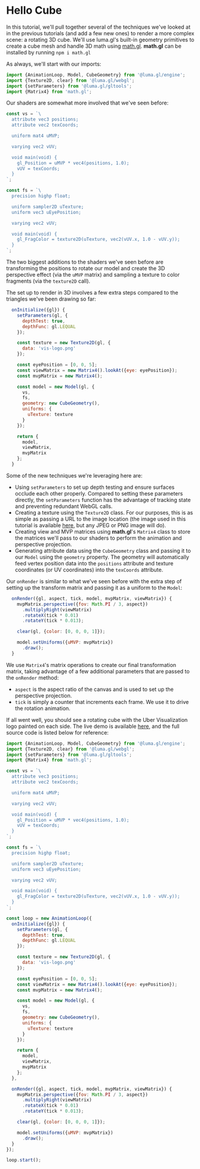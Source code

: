 # Hello Cube

In this tutorial, we'll pull together several of the techniques we've looked at in the previous tutorials (and add a few new ones) to render a more complex scene: a rotating 3D cube. We'll use luma.gl's built-in geometry primitives to create a cube mesh and handle 3D math using [math.gl](https://math.gl/). **math.gl** can be installed by running `npm i math.gl`

As always, we'll start with our imports:

```js
import {AnimationLoop, Model, CubeGeometry} from '@luma.gl/engine';
import {Texture2D, clear} from '@luma.gl/webgl';
import {setParameters} from '@luma.gl/gltools';
import {Matrix4} from 'math.gl';
```

Our shaders are somewhat more involved that we've seen before:
```js
const vs = `\
  attribute vec3 positions;
  attribute vec2 texCoords;

  uniform mat4 uMVP;

  varying vec2 vUV;

  void main(void) {
    gl_Position = uMVP * vec4(positions, 1.0);
    vUV = texCoords;
  }
`;

const fs = `\
  precision highp float;

  uniform sampler2D uTexture;
  uniform vec3 uEyePosition;

  varying vec2 vUV;

  void main(void) {
    gl_FragColor = texture2D(uTexture, vec2(vUV.x, 1.0 - vUV.y));
  }
`;
```
The two biggest additions to the shaders we've seen before are transforming the positions to rotate our model and create the 3D perspective effect (via the `uMVP` matrix) and sampling a texture to color fragments (via the `texture2D` call).


The set up to render in 3D involves a few extra steps compared to the triangles we've been drawing so far:
```js
  onInitialize({gl}) {
    setParameters(gl, {
      depthTest: true,
      depthFunc: gl.LEQUAL
    });

    const texture = new Texture2D(gl, {
      data: 'vis-logo.png'
    });

    const eyePosition = [0, 0, 5];
    const viewMatrix = new Matrix4().lookAt({eye: eyePosition});
    const mvpMatrix = new Matrix4();

    const model = new Model(gl, {
      vs,
      fs,
      geometry: new CubeGeometry(),
      uniforms: {
        uTexture: texture
      }
    });

    return {
      model,
      viewMatrix,
      mvpMatrix
    };
  }
```
Some of the new techniques we're leveraging here are:
- Using `setParameters` to set up depth testing and ensure surfaces occlude each other properly. Compared to setting these parameters directly, the `setParameters` function has the advantage of tracking state and preventing redundant WebGL calls.
- Creating a texture using the `Texture2D` class. For our purposes, this is as simple as passing a URL to the image location (the image used in this tutorial is available [here](https://github.com/uber/luma.gl/tree/8.0-release/examples/api/cubemap/vis-logo.png), but any JPEG or PNG image will do).
- Creating view and MVP matrices using **math.gl**'s `Matrix4` class to store the matrices we'll pass to our shaders to perform the animation and perspective projection.
- Generating attribute data using the `CubeGeometry` class and passing it to our `Model` using the `geometry` property. The geometry will automatically feed vertex position data into the `positions` attribute and texture coordinates (or UV coordinates) into the `texCoords` attribute.


Our `onRender` is similar to what we've seen before with the extra step of setting up the transform matrix and passing it as a uniform to the `Model`:
```js
  onRender({gl, aspect, tick, model, mvpMatrix, viewMatrix}) {
    mvpMatrix.perspective({fov: Math.PI / 3, aspect})
      .multiplyRight(viewMatrix)
      .rotateX(tick * 0.01)
      .rotateY(tick * 0.013);

    clear(gl, {color: [0, 0, 0, 1]});

    model.setUniforms({uMVP: mvpMatrix})
      .draw();
  }
```
We use `Matrix4`'s matrix operations to create our final transformation matrix, taking advantage of a few additional parameters that are passed to the `onRender` method:
- `aspect` is the aspect ratio of the canvas and is used to set up the perspective projection.
- `tick` is simply a counter that increments each frame. We use it to drive the rotation animation.

If all went well, you should see a rotating cube with the Uber Visualization logo painted on each side. The live demo is available [here](/examples/getting-started/hello-cube), and the full source code is listed below for reference:
```js
import {AnimationLoop, Model, CubeGeometry} from '@luma.gl/engine';
import {Texture2D, clear} from '@luma.gl/webgl';
import {setParameters} from '@luma.gl/gltools';
import {Matrix4} from 'math.gl';

const vs = `\
  attribute vec3 positions;
  attribute vec2 texCoords;

  uniform mat4 uMVP;

  varying vec2 vUV;

  void main(void) {
    gl_Position = uMVP * vec4(positions, 1.0);
    vUV = texCoords;
  }
`;

const fs = `\
  precision highp float;

  uniform sampler2D uTexture;
  uniform vec3 uEyePosition;

  varying vec2 vUV;

  void main(void) {
    gl_FragColor = texture2D(uTexture, vec2(vUV.x, 1.0 - vUV.y));
  }
`;

const loop = new AnimationLoop({
  onInitialize({gl}) {
    setParameters(gl, {
      depthTest: true,
      depthFunc: gl.LEQUAL
    });

    const texture = new Texture2D(gl, {
      data: 'vis-logo.png'
    });

    const eyePosition = [0, 0, 5];
    const viewMatrix = new Matrix4().lookAt({eye: eyePosition});
    const mvpMatrix = new Matrix4();

    const model = new Model(gl, {
      vs,
      fs,
      geometry: new CubeGeometry(),
      uniforms: {
        uTexture: texture
      }
    });

    return {
      model,
      viewMatrix,
      mvpMatrix
    };
  },

  onRender({gl, aspect, tick, model, mvpMatrix, viewMatrix}) {
    mvpMatrix.perspective({fov: Math.PI / 3, aspect})
      .multiplyRight(viewMatrix)
      .rotateX(tick * 0.01)
      .rotateY(tick * 0.013);

    clear(gl, {color: [0, 0, 0, 1]});

    model.setUniforms({uMVP: mvpMatrix})
      .draw();
  }
});

loop.start();
```

